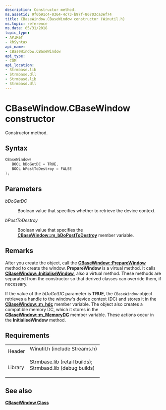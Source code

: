 ```yaml
---
description: Constructor method.
ms.assetid: 9f0b91c4-0364-4c73-b97f-86703ca3ef74
title: CBaseWindow.CBaseWindow constructor (Winutil.h)
ms.topic: reference
ms.date: 05/31/2018
topic_type: 
- APIRef
- kbSyntax
api_name: 
- CBaseWindow.CBaseWindow
api_type: 
- COM
api_location: 
- Strmbase.lib
- Strmbase.dll
- Strmbasd.lib
- Strmbasd.dll
---
```


# CBaseWindow.CBaseWindow constructor

Constructor method.

## Syntax


```C++
CBaseWindow(
   BOOL bDoGetDC = TRUE,
   BOOL bPostToDestroy = FALSE
);
```



## Parameters

<dl> <dt>

*bDoGetDC* 
</dt> <dd>

Boolean value that specifies whether to retrieve the device context.

</dd> <dt>

*bPostToDestroy* 
</dt> <dd>

Boolean value that specifies the [**CBaseWindow::m\_bDoPostToDestroy**](cbasewindow-m-bdoposttodestroy.md) member variable.

</dd> </dl>

## Remarks

After you create the object, call the [**CBaseWindow::PrepareWindow**](cbasewindow-preparewindow.md) method to create the window. **PrepareWindow** is a virtual method. It calls [**CBaseWindow::InitialiseWindow**](cbasewindow-initialisewindow.md), also a virtual method. These methods are separated from the constructor so that derived classes can override them, if necessary.

If the value of the *bDoGetDC* parameter is **TRUE**, the `CBaseWindow` object retrieves a handle to the window's device context (DC) and stores it in the [**CBaseWindow::m\_hdc**](cbasewindow-m-hdc.md) member variable. The object also creates a compatible memory DC, which it stores in the [**CBaseWindow::m\_MemoryDC**](cbasewindow-m-memorydc.md) member variable. These actions occur in the **InitialiseWindow** method.

## Requirements



|                    |                                                                                                                                                                                            |
|--------------------|--------------------------------------------------------------------------------------------------------------------------------------------------------------------------------------------|
| Header<br/>  | <dl> <dt>Winutil.h (include Streams.h)</dt> </dl>                                                                                   |
| Library<br/> | <dl> <dt>Strmbase.lib (retail builds); </dt> <dt>Strmbasd.lib (debug builds)</dt> </dl> |



## See also

<dl> <dt>

[**CBaseWindow Class**](cbasewindow.md)
</dt> </dl>

 

 




